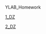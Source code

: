 YLAB_Homework

[1_DZ](https://github.com/Starkliwok/YLAB_Homework/tree/1_dz)

[2_DZ](https://github.com/Starkliwok/YLAB_Homework/tree/2_dz)
